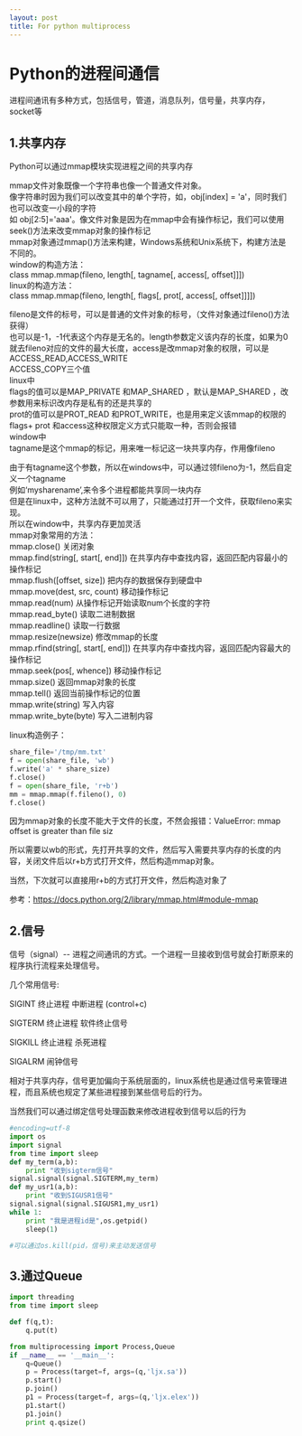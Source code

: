```yaml
---
layout: post
title: For python multiprocess
---
```

# Python的进程间通信
进程间通讯有多种方式，包括信号，管道，消息队列，信号量，共享内存，socket等

 ## 1.共享内存

Python可以通过mmap模块实现进程之间的共享内存

mmap文件对象既像一个字符串也像一个普通文件对象。  
像字符串时因为我们可以改变其中的单个字符，如，obj[index] = 'a'，同时我们也可以改变一小段的字符  
如 obj[2:5]='aaa'。像文件对象是因为在mmap中会有操作标记，我们可以使用seek()方法来改变mmap对象的操作标记  
mmap对象通过mmap()方法来构建，Windows系统和Unix系统下，构建方法是不同的。  
window的构造方法：  
class mmap.mmap(fileno, length[, tagname[, access[, offset]]])  
linux的构造方法：  
class mmap.mmap(fileno, length[, flags[, prot[, access[, offset]]]])  
 
fileno是文件的标号，可以是普通的文件对象的标号，（文件对象通过fileno()方法获得）  
也可以是-1，-1代表这个内存是无名的。length参数定义该内存的长度，如果为0  
就去fileno对应的文件的最大长度，access是改mmap对象的权限，可以是ACCESS_READ,ACCESS_WRITE   
ACCESS_COPY三个值  
linux中  
flags的值可以是MAP_PRIVATE 和MAP_SHARED ，默认是MAP_SHARED ，改参数用来标识改内存是私有的还是共享的  
prot的值可以是PROT_READ 和PROT_WRITE，也是用来定义该mmap的权限的  
flags+ prot 和access这种权限定义方式只能取一种，否则会报错  
window中  
tagname是这个mmap的标记，用来唯一标记这一块共享内存，作用像fileno  
 
由于有tagname这个参数，所以在windows中，可以通过领fileno为-1，然后自定义一个tagname  
例如‘mysharename’,来令多个进程都能共享同一块内存  
但是在linux中，这种方法就不可以用了，只能通过打开一个文件，获取fileno来实现。  
所以在window中，共享内存更加灵活  
mmap对象常用的方法：  
mmap.close() 关闭对象  
mmap.find(string[, start[, end]])   在共享内存中查找内容，返回匹配内容最小的操作标记  
mmap.flush([offset, size])  把内存的数据保存到硬盘中  
mmap.move(dest, src, count) 移动操作标记  
mmap.read(num)  从操作标记开始读取num个长度的字符  
mmap.read_byte()  读取二进制数据  
mmap.readline()   读取一行数据  
mmap.resize(newsize)  修改mmap的长度  
mmap.rfind(string[, start[, end]])   在共享内存中查找内容，返回匹配内容最大的操作标记  
mmap.seek(pos[, whence])  移动操作标记  
mmap.size()  返回mmap对象的长度  
mmap.tell()  返回当前操作标记的位置  
mmap.write(string)  写入内容  
mmap.write_byte(byte)  写入二进制内容  
 

linux构造例子：
 
```py
share_file='/tmp/mm.txt'
f = open(share_file, 'wb')
f.write('a' * share_size)
f.close()
f = open(share_file, 'r+b')
mm = mmap.mmap(f.fileno(), 0)
f.close()
```
因为mmap对象的长度不能大于文件的长度，不然会报错：ValueError: mmap offset is greater than file siz

所以需要以wb的形式，先打开共享的文件，然后写入需要共享内存的长度的内容，关闭文件后以r+b方式打开文件，然后构造mmap对象。

当然，下次就可以直接用r+b的方式打开文件，然后构造对象了

 

参考：https://docs.python.org/2/library/mmap.html#module-mmap

 

 

 ## 2.信号

信号（signal）--     进程之间通讯的方式。一个进程一旦接收到信号就会打断原来的程序执行流程来处理信号。

几个常用信号:

SIGINT     终止进程  中断进程  (control+c)

SIGTERM   终止进程     软件终止信号

SIGKILL   终止进程     杀死进程

SIGALRM 闹钟信号

相对于共享内存，信号更加偏向于系统层面的，linux系统也是通过信号来管理进程，而且系统也规定了某些进程接到某些信号后的行为。

当然我们可以通过绑定信号处理函数来修改进程收到信号以后的行为

```py
#encoding=utf-8
import os
import signal
from time import sleep
def my_term(a,b):
    print "收到sigterm信号"
signal.signal(signal.SIGTERM,my_term)
def my_usr1(a,b):
    print "收到SIGUSR1信号"
signal.signal(signal.SIGUSR1,my_usr1)
while 1:
    print "我是进程id是",os.getpid()
    sleep(1)

#可以通过os.kill(pid，信号)来主动发送信号

 ```

## 3.通过Queue

```py
import threading
from time import sleep

def f(q,t):
    q.put(t)

from multiprocessing import Process,Queue
if __name__ == '__main__':
    q=Queue()
    p = Process(target=f, args=(q,'ljx.sa'))
    p.start()
    p.join()
    p1 = Process(target=f, args=(q,'ljx.elex'))
    p1.start()
    p1.join()
    print q.qsize()
```
